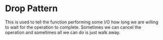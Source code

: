 # Drop Pattern
This is used to tell the function performing some I/O how long we are willing to wait for the operation to complete. 
Sometimes we can cancel the operation and sometimes all we can do is just walk away.
